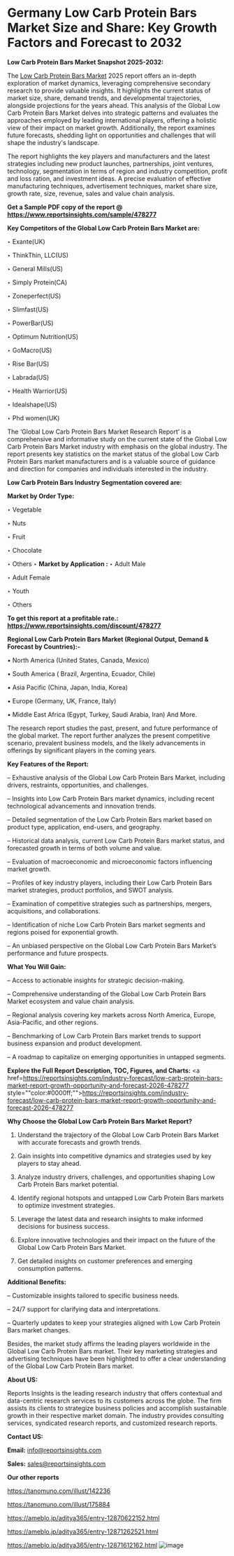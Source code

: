 # Germany Low Carb Protein Bars Market Size and Share: Key Growth Factors and Forecast to 2032

<strong>Low Carb Protein Bars Market Snapshot 2025-2032:</strong>

The <a href=https://www.reportsinsights.com/sample/478277>Low Carb Protein Bars Market</a> 2025 report offers an in-depth exploration of market dynamics, leveraging comprehensive secondary research to provide valuable insights. It highlights the current status of market size, share, demand trends, and developmental trajectories, alongside projections for the years ahead. This analysis of the Global Low Carb Protein Bars Market delves into strategic patterns and evaluates the approaches employed by leading international players, offering a holistic view of their impact on market growth. Additionally, the report examines future forecasts, shedding light on opportunities and challenges that will shape the industry's landscape.

The report highlights the key players and manufacturers and the latest strategies including new product launches, partnerships, joint ventures, technology, segmentation in terms of region and industry competition, profit and loss ration, and investment ideas. A precise evaluation of effective manufacturing techniques, advertisement techniques, market share size, growth rate, size, revenue, sales and value chain analysis.

<strong>Get a Sample PDF copy of the report @ <a href=https://www.reportsinsights.com/sample/478277 style=color:#0000ff;>https://www.reportsinsights.com/sample/478277</a></strong>

<strong>Key Competitors of the Global Low Carb Protein Bars Market are:</strong>

‣ Exante(UK)

‣ ThinkThin, LLC(US)

‣ General Mills(US)

‣ Simply Protein(CA)

‣ Zoneperfect(US)

‣ Slimfast(US)

‣ PowerBar(US)

‣ Optimum Nutrition(US)

‣ GoMacro(US)

‣ Rise Bar(US)

‣ Labrada(US)

‣ Health Warrior(US)

‣ Idealshape(US)

‣ Phd women(UK)

The ‘Global Low Carb Protein Bars Market Research Report’ is a comprehensive and informative study on the current state of the Global Low Carb Protein Bars Market industry with emphasis on the global industry. The report presents key statistics on the market status of the global Low Carb Protein Bars market manufacturers and is a valuable source of guidance and direction for companies and individuals interested in the industry.

<strong>Low Carb Protein Bars Industry Segmentation covered are:</strong>

<strong>Market by Order Type: </strong>

‣ Vegetable

‣ Nuts

‣ Fruit

‣ Chocolate

‣ Others
‣ 
<strong>Market by Application :</strong>
‣ Adult Male

‣ Adult Female

‣ Youth

‣ Others

<strong>To get this report at a profitable rate.: <a href=https://www.reportsinsights.com/discount/478277 style=color:#0000ff;>https://www.reportsinsights.com/discount/478277</a></strong>

<strong>Regional Low Carb Protein Bars Market (Regional Output, Demand &amp; Forecast by Countries):-</strong>

• North America (United States, Canada, Mexico)

• South America ( Brazil, Argentina, Ecuador, Chile)

• Asia Pacific (China, Japan, India, Korea)

• Europe (Germany, UK, France, Italy)

• Middle East Africa (Egypt, Turkey, Saudi Arabia, Iran) And More.

The research report studies the past, present, and future performance of the global market. The report further analyzes the present competitive scenario, prevalent business models, and the likely advancements in offerings by significant players in the coming years.

<strong>Key Features of the Report:</strong>

– Exhaustive analysis of the Global Low Carb Protein Bars Market, including drivers, restraints, opportunities, and challenges.

– Insights into Low Carb Protein Bars market dynamics, including recent technological advancements and innovation trends.

– Detailed segmentation of the Low Carb Protein Bars market based on product type, application, end-users, and geography.

– Historical data analysis, current Low Carb Protein Bars market status, and forecasted growth in terms of both volume and value.

– Evaluation of macroeconomic and microeconomic factors influencing market growth.

– Profiles of key industry players, including their Low Carb Protein Bars market strategies, product portfolios, and SWOT analysis.

– Examination of competitive strategies such as partnerships, mergers, acquisitions, and collaborations.

– Identification of niche Low Carb Protein Bars market segments and regions poised for exponential growth.

– An unbiased perspective on the Global Low Carb Protein Bars Market’s performance and future prospects.

<strong>What You Will Gain:</strong>

– Access to actionable insights for strategic decision-making.

– Comprehensive understanding of the Global Low Carb Protein Bars Market ecosystem and value chain analysis.

– Regional analysis covering key markets across North America, Europe, Asia-Pacific, and other regions.

– Benchmarking of Low Carb Protein Bars market trends to support business expansion and product development.

– A roadmap to capitalize on emerging opportunities in untapped segments.

<strong>Explore the Full Report Description, TOC, Figures, and Charts:</strong>
<a href=https://reportsinsights.com/industry-forecast/low-carb-protein-bars-market-report-growth-opportunity-and-forecast-2026-478277 style=""color:#0000ff;"">https://reportsinsights.com/industry-forecast/low-carb-protein-bars-market-report-growth-opportunity-and-forecast-2026-478277</a>

<strong>Why Choose the Global Low Carb Protein Bars Market Report?</strong>

1. Understand the trajectory of the Global Low Carb Protein Bars Market with accurate forecasts and growth trends.

2. Gain insights into competitive dynamics and strategies used by key players to stay ahead.

3. Analyze industry drivers, challenges, and opportunities shaping Low Carb Protein Bars market potential.

4. Identify regional hotspots and untapped Low Carb Protein Bars markets to optimize investment strategies.

5. Leverage the latest data and research insights to make informed decisions for business success.

6. Explore innovative technologies and their impact on the future of the Global Low Carb Protein Bars Market.

7. Get detailed insights on customer preferences and emerging consumption patterns.

<strong>Additional Benefits:</strong>

– Customizable insights tailored to specific business needs.

– 24/7 support for clarifying data and interpretations.

– Quarterly updates to keep your strategies aligned with Low Carb Protein Bars market changes.

Besides, the market study affirms the leading players worldwide in the Global Low Carb Protein Bars market. Their key marketing strategies and advertising techniques have been highlighted to offer a clear understanding of the Global Low Carb Protein Bars market.

<strong><strong>About US</strong>:</strong>

Reports Insights is the leading research industry that offers contextual and data-centric research services to its customers across the globe. The firm assists its clients to strategize business policies and accomplish sustainable growth in their respective market domain. The industry provides consulting services, syndicated research reports, and customized research reports.

<strong>Contact US:</strong>

<p class=><b>Email:</b> <a href=mailto:info@reportsinsights.com>info@reportsinsights.com</a></p>
<p class=><b>Sales:</b> <a href=mailto:sales@reportsinsights.com>sales@reportsinsights.com</a></p>

<strong>Our other reports</strong>

<a href=https://tanomuno.com/illust/142236>https://tanomuno.com/illust/142236</a>

<a href=https://tanomuno.com/illust/175884>https://tanomuno.com/illust/175884</a>

<a href=https://ameblo.jp/aditya365/entry-12870622152.html>https://ameblo.jp/aditya365/entry-12870622152.html</a>

<a href=https://ameblo.jp/aditya365/entry-12871262521.html>https://ameblo.jp/aditya365/entry-12871262521.html</a>

<a href=https://ameblo.jp/aditya365/entry-12871612162.html>https://ameblo.jp/aditya365/entry-12871612162.html</a>
![image](https://github.com/user-attachments/assets/eb2cf547-9c03-4b55-b5eb-b96c60fbc955)
